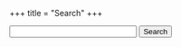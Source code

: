 +++
title = "Search"
+++
<script async src="https://cse.google.com/cse.js?cx=009222613752762923653:lfpjzmqhnyn"></script>
<!-- Search box form -->
<form onsubmit="return executeQuery();" id="cse-search-box-form-id">
  <!-- This is the input searc box -->
  <input type="text" id="cse-search-input-box-id" size="25" autocomplete="off"/>
  <!-- This is the search button -->
  <input type="submit" value="Search"/>
</form>
<!-- End of search box form -->

<!-- REQUIRED: Attach the Google branding watermark to your search box. -->
<!-- WARNING: Branding attachment should be after transliteration -->
<!-- Set the "form" URL parameter to the id of the form containing the input
         search box.
     Set the "inputbox" URL parameter to the name or id of the query textbox.
         'q' will be used if it's not specified.
     Set the "lang" URL parameter to localize the branding for a specific
         language. Find the list of supported languages at
         http://developers.google.com/custom-search/docs/ref_languages.html
-->

<script src="//www.google.com/cse/brand?form=cse-search-box-form-id&inputbox=cse-search-input-box-id">
</script>
<!-- End of Google branding watermark -->

<!-- Element code snippet -->
<script>
  function executeQuery() {
    var input = document.getElementById('cse-search-input-box-id');
    var element = google.search.cse.element.getElement('searchresults-only0');
    if (input.value == '') {
      element.clearAllResults();
    } else {
      element.execute(input.value);
    }
    return false;
  }
</script>

<!-- Place this tag where you want the search results to render. -->
<div class="gcse-searchresults-only"></div>